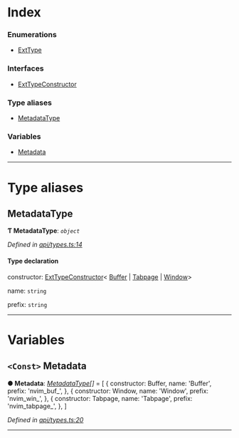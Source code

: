 

# Index

### Enumerations

* [ExtType](../enums/_api_types_.exttype.md)

### Interfaces

* [ExtTypeConstructor](../interfaces/_api_types_.exttypeconstructor.md)

### Type aliases

* [MetadataType](_api_types_.md#metadatatype)

### Variables

* [Metadata](_api_types_.md#metadata)

---

# Type aliases

<a id="metadatatype"></a>

##  MetadataType

**Ƭ MetadataType**: *`object`*

*Defined in [api/types.ts:14](https://github.com/neovim/node-client/blob/97a65c6/src/api/types.ts#L14)*

#### Type declaration

 constructor: [ExtTypeConstructor](../interfaces/_api_types_.exttypeconstructor.md)< [Buffer](../classes/_api_buffer_.buffer.md) &#124; [Tabpage](../classes/_api_tabpage_.tabpage.md) &#124; [Window](../classes/_api_window_.window.md)>

 name: `string`

 prefix: `string`

___

# Variables

<a id="metadata"></a>

## `<Const>` Metadata

**● Metadata**: *[MetadataType](_api_types_.md#metadatatype)[]* =  [
  {
    constructor: Buffer,
    name: 'Buffer',
    prefix: 'nvim_buf_',
  },
  {
    constructor: Window,
    name: 'Window',
    prefix: 'nvim_win_',
  },
  {
    constructor: Tabpage,
    name: 'Tabpage',
    prefix: 'nvim_tabpage_',
  },
]

*Defined in [api/types.ts:20](https://github.com/neovim/node-client/blob/97a65c6/src/api/types.ts#L20)*

___

